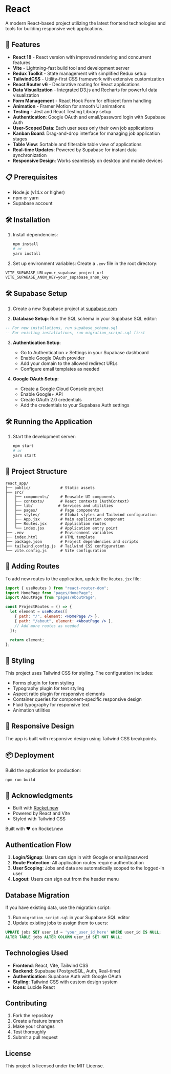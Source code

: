 # React

A modern React-based project utilizing the latest frontend technologies and tools for building responsive web applications.

## 🚀 Features

- **React 18** - React version with improved rendering and concurrent features
- **Vite** - Lightning-fast build tool and development server
- **Redux Toolkit** - State management with simplified Redux setup
- **TailwindCSS** - Utility-first CSS framework with extensive customization
- **React Router v6** - Declarative routing for React applications
- **Data Visualization** - Integrated D3.js and Recharts for powerful data visualization
- **Form Management** - React Hook Form for efficient form handling
- **Animation** - Framer Motion for smooth UI animations
- **Testing** - Jest and React Testing Library setup
- **Authentication**: Google OAuth and email/password login with Supabase Auth
- **User-Scoped Data**: Each user sees only their own job applications
- **Kanban Board**: Drag-and-drop interface for managing job application stages
- **Table View**: Sortable and filterable table view of applications
- **Real-time Updates**: Powered by Supabase for instant data synchronization
- **Responsive Design**: Works seamlessly on desktop and mobile devices

## 📋 Prerequisites

- Node.js (v14.x or higher)
- npm or yarn
- Supabase account

## 🛠️ Installation

1. Install dependencies:
   ```bash
   npm install
   # or
   yarn install
   ```
   
2. Set up environment variables:
Create a `.env` file in the root directory:
```env
VITE_SUPABASE_URL=your_supabase_project_url
VITE_SUPABASE_ANON_KEY=your_supabase_anon_key
```

## 🛠️ Supabase Setup

1. Create a new Supabase project at [supabase.com](https://supabase.com)

2. **Database Setup**: Run the SQL schema in your Supabase SQL editor:
```sql
-- For new installations, run supabase_schema.sql
-- For existing installations, run migration_script.sql first
```

3. **Authentication Setup**:
   - Go to Authentication > Settings in your Supabase dashboard
   - Enable Google OAuth provider
   - Add your domain to the allowed redirect URLs
   - Configure email templates as needed

4. **Google OAuth Setup**:
   - Create a Google Cloud Console project
   - Enable Google+ API
   - Create OAuth 2.0 credentials
   - Add the credentials to your Supabase Auth settings

## 🛠️ Running the Application

1. Start the development server:
   ```bash
   npm start
   # or
   yarn start
   ```

## 📁 Project Structure

```
react_app/
├── public/             # Static assets
├── src/
│   ├── components/     # Reusable UI components
│   ├── contexts/       # React contexts (AuthContext)
│   ├── lib/           # Services and utilities
│   ├── pages/          # Page components
│   ├── styles/         # Global styles and Tailwind configuration
│   ├── App.jsx         # Main application component
│   ├── Routes.jsx      # Application routes
│   └── index.jsx       # Application entry point
├── .env                # Environment variables
├── index.html          # HTML template
├── package.json        # Project dependencies and scripts
├── tailwind.config.js  # Tailwind CSS configuration
└── vite.config.js      # Vite configuration
```

## 🧩 Adding Routes

To add new routes to the application, update the `Routes.jsx` file:

```jsx
import { useRoutes } from "react-router-dom";
import HomePage from "pages/HomePage";
import AboutPage from "pages/AboutPage";

const ProjectRoutes = () => {
  let element = useRoutes([
    { path: "/", element: <HomePage /> },
    { path: "/about", element: <AboutPage /> },
    // Add more routes as needed
  ]);

  return element;
};
```

## 🎨 Styling

This project uses Tailwind CSS for styling. The configuration includes:

- Forms plugin for form styling
- Typography plugin for text styling
- Aspect ratio plugin for responsive elements
- Container queries for component-specific responsive design
- Fluid typography for responsive text
- Animation utilities

## 📱 Responsive Design

The app is built with responsive design using Tailwind CSS breakpoints.

## 📦 Deployment

Build the application for production:

```bash
npm run build
```

## 🙏 Acknowledgments

- Built with [Rocket.new](https://rocket.new)
- Powered by React and Vite
- Styled with Tailwind CSS

Built with ❤️ on Rocket.new

## Authentication Flow

1. **Login/Signup**: Users can sign in with Google or email/password
2. **Route Protection**: All application routes require authentication
3. **User Scoping**: Jobs and data are automatically scoped to the logged-in user
4. **Logout**: Users can sign out from the header menu

## Database Migration

If you have existing data, use the migration script:

1. Run `migration_script.sql` in your Supabase SQL editor
2. Update existing jobs to assign them to users:
```sql
UPDATE jobs SET user_id = 'your_user_id_here' WHERE user_id IS NULL;
ALTER TABLE jobs ALTER COLUMN user_id SET NOT NULL;
```

## Technologies Used

- **Frontend**: React, Vite, Tailwind CSS
- **Backend**: Supabase (PostgreSQL, Auth, Real-time)
- **Authentication**: Supabase Auth with Google OAuth
- **Styling**: Tailwind CSS with custom design system
- **Icons**: Lucide React

## Contributing

1. Fork the repository
2. Create a feature branch
3. Make your changes
4. Test thoroughly
5. Submit a pull request

## License

This project is licensed under the MIT License.
